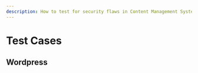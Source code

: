 ```yaml
---
description: How to test for security flaws in Content Management Systems
---
```


# Test Cases



## Wordpress

